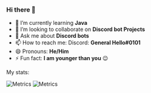 ### Hi there 👋

- 🌱 I’m currently learning **Java**
- 👯 I’m looking to collaborate on **Discord bot Projects**
- 💬 Ask me about **Discord bots**
- 📫 How to reach me: 
            Discord: **General Hello#0101**
- 😄 Pronouns: **He/Him**
- ⚡ Fun fact: **I am younger than you** 😉

My stats: 

![Metrics](https://metrics.lecoq.io/Doom306?template=classic&base.header=0&base.activity=0&base.community=0&base.repositories=0&base.metadata=0&lines=1&projects=1&achievements=1&repositories=1&languages=1&activity=1&repositories=100&repositories.batch=100&repositories.forks=false&repositories.affiliations=owner&languages.limit=8&languages.sections=most-used&languages.colors=github&languages.threshold=0%25&languages.indepth=false&languages.categories=markup%2C%20programming&languages.recent.categories=markup%2C%20programming&languages.recent.load=300&languages.recent.days=14&projects.limit=4&projects.descriptions=false&activity.limit=5&activity.load=300&activity.days=14&activity.filter=all&activity.visibility=all&activity.timestamps=false&achievements.threshold=C&achievements.secrets=true&achievements.display=detailed&achievements.limit=0&config.timezone=Asia%2FManila&config.twemoji=true)
![Metrics](https://metrics.lecoq.io/Doom306?template=classic&isocalendar=1&lines=1&code=1&notable=1&isocalendar.duration=full-year&notable.repositories=false&code.lines=12&code.load=100&code.visibility=public&config.timezone=Asia%2FManila&config.twemoji=true)
